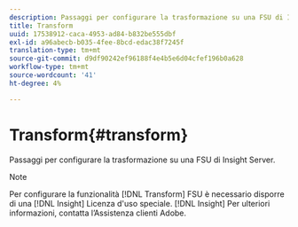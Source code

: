 ```yaml
---
description: Passaggi per configurare la trasformazione su una FSU di Insight Server.
title: Transform
uuid: 17538912-caca-4953-ad84-b832be555dbf
exl-id: a96abecb-b035-4fee-8bcd-edac38f7245f
translation-type: tm+mt
source-git-commit: d9df90242ef96188f4e4b5e6d04cfef196b0a628
workflow-type: tm+mt
source-wordcount: '41'
ht-degree: 4%

---
```


# Transform{#transform}

Passaggi per configurare la trasformazione su una FSU di Insight Server.

>[!NOTE]
>
>Per configurare la funzionalità [!DNL Transform] FSU è necessario disporre di una [!DNL Insight] Licenza d&#39;uso speciale. [!DNL Insight] Per ulteriori informazioni, contatta l’Assistenza clienti Adobe.

